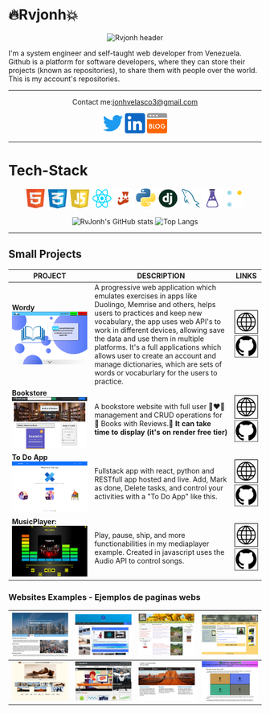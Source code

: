 # 🔥Rvjonh💥

<p align="center">
    <img src="previews/gif.gif" alt="Rvjonh header"/>
</p>

I'm a system engineer and self-taught web developer from Venezuela.
Github is a platform for software developers, where they can store their projects (known as repositories), to share them with people over the world. This is my account's repositories.

---

<p align="center">
    <span>Contact me:<a href="mailto:jonhvelasco3@gmail.com" target="blank">jonhvelasco3@gmail.com</a></span>
</p>
<p align="center">
    <a href="https://twitter.com/Rvjonh" target="blank"><img width="40px" height="40px" src="icons/twiter.svg" alt="rvjonh" /></a>
    <a href="https://www.linkedin.com/in/jonh-gomez-067087250/" target="blank"><img width="40px" height="40px" src="icons/linkedin.svg" /></a>
    <a href="https://rvjonh-portfolio.netlify.app/blog" target="blank"><img width="40px" height="40px" src="icons/blog.svg" /></a>
</p>

---

# Tech-Stack

<p align="center">
    <img width="40px" height="40px" title="HTML" alt="HTML" src="TechStack/html.png" />
    <img width="40px" height="40px" title="CSS" alt="CSS" src="TechStack/css.png" />
    <img width="40px" height="40px" title="JAVASCRIPT" alt="JAVASCRIPT" src="TechStack/js.png" />
    <img width="40px" height="40px" title="REACT" alt="REACT" src="TechStack/react.png" />
    <img width="40px" height="40px" title="JEST" alt="JEST" src="TechStack/jest.png" />
    <img width="40px" height="40px" title="PYTHON" alt="PYTHON" src="TechStack/python.png" />
    <img width="40px" height="40px" title="DJANGO" alt="DJANGO" src="TechStack/django.png" />
    <img width="40px" height="40px" title="MySQL" alt="MySQL" src="TechStack/mysql.png" />
    <img width="40px" height="40px" title="UNITTEST" alt="UNITTEST" src="TechStack/unittest.png" />
    <img width="40px" height="40px" title="GIT" alt="GIT" src="TechStack/git.png" />
</p>

<p align="center">
    <img src="https://github-readme-stats.vercel.app/api?username=rvjonh" alt="RvJonh's GitHub stats"/>
    <img src="https://github-readme-stats.vercel.app/api/top-langs/?username=rvjonh&layout=compact" alt="Top Langs"/>
</p>

---

## Small Projects

| PROJECT | DESCRIPTION | LINKS |
|---------|-------------|-------------|
|**Wordy** [![wordy](previews/wordy-app.png)](https://aplicacion-wordy.netlify.app/ "wordy")| A progressive web application which emulates exercises in apps like Duolingo, Memrise and others, helps users to practices and keep new vocabulary, the app uses web API's to work in different devices, allowing save the data and use them in multiple platforms. It's a full applications which allows user to create an account and manage dictionaries, which are sets of words or vocaburlary for the users to practice. | [![live-code](icons/web-logo.png)](https://aplicacion-wordy.netlify.app/ "live-code") [![repository](icons/git-logo.png)](https://github.com/Rvjonh/wordy "repository")|
|**Bookstore** [![Bookstore-page](previews/bookstore-page.png)](https://django-bookstore.onrender.com/ "bookstore")| A bookstore website with full user 👨‍❤️‍👨 management and CRUD operations for 📘 Books with Reviews.👀 **It can take time to display (it's on render free tier)**| [![live-code](icons/web-logo.png)](https://django-bookstore.onrender.com/ "live-code") [![repository](icons/git-logo.png)](https://github.com/Rvjonh/django_bookstore "repository")|
|**To Do App** [![todo-app](previews/todo-logo.png)](https://rvjonh-todo-app.netlify.app/ "todo-app")| Fullstack app with react, python and RESTfull app hosted and live. Add, Mark as done, Delete tasks, and control your activities with a "To Do App" like this. | [![live-code](icons/web-logo.png)](https://rvjonh-todo-app.netlify.app/ "live-code") [![repository](icons/git-logo.png)](https://github.com/Rvjonh/FullStack-ToDo-App "repository")|
|**MusicPlayer:** [![music-player](previews/music-player.png)](https://rvjonh-musicplayer.netlify.app/ "music-player")| Play, pause, ship, and more functionabilities in my mediaplayer example. Created in javascript uses the Audio API to control songs. | [![live-code](icons/web-logo.png)](https://rvjonh-musicplayer.netlify.app/ "live-code") [![repository](icons/git-logo.png)](https://github.com/Rvjonh/MusicPlayer "repository")|

### Websites Examples - Ejemplos de paginas webs

|[![Website-1](previews/web1.png)](https://rvjonh-web1.netlify.app/ "website-1")|[![Website-2](previews/web2.png)](https://rvjonh-web2.netlify.app/ "website-2")|[![Website-3](previews/web3.png)](https://rvjonh-web3.netlify.app/ "website-3")|[![Website-4](previews/web4.png)](https://rvjonh-web4.netlify.app/ "website-4")|
|---|---|---|---|
|[![Website-5](previews/web5.png)](https://rvjonh-web5.netlify.app/ "website-5")|[![Website-6](previews/web6.png)](https://rvjonh-web6.netlify.app/ "website-6")|[![Website-7](previews/web7.png)](https://rvjonh-web7.netlify.app/ "website-7")|[![Website-8](previews/web8.png)](https://rvjonh-web8.netlify.app/ "website-8")|
